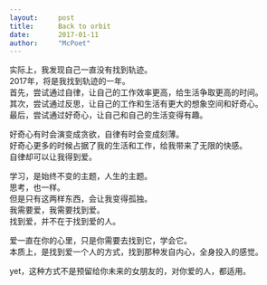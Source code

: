 ```yaml
---
layout:     post
title:      Back to orbit
date:       2017-01-11
author:     "McPoet"
---
```


实际上，我发现自己一直没有找到轨迹。<br>
2017年，将是我找到轨迹的一年。<br>
首先，尝试通过自律，让自己的工作效率更高，给生活争取更高的时间。<br>
其次，尝试通过反思，让自己的工作和生活有更大的想象空间和好奇心。<br>
最后，尝试通过好奇心，让自己和自己的生活变得有趣。

好奇心有时会演变成贪欲，自律有时会变成刻薄。<br>
好奇心更多的时候占据了我的生活和工作，给我带来了无限的快感。<br>
自律却可以让我得到爱。<br>

学习，是始终不变的主题，人生的主题。<br>
思考，也一样。<br>
但是只有这两样东西，会让我变得孤独。<br>
我需要爱，我需要找到爱。<br>
找到爱，并不在于找到爱的人。

爱一直在你的心里，只是你需要去找到它，学会它。<br>
本质上，是找到爱一个人的方式，找到那种发自内心，全身投入的感觉。<br>

yet，这种方式不是预留给你未来的女朋友的，对你爱的人，都适用。
